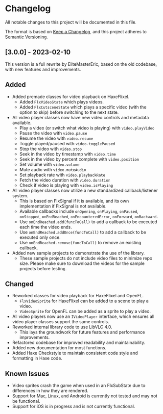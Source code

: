 # Changelog
All notable changes to this project will be documented in this file.

The format is based on [Keep a Changelog](https://keepachangelog.com/en/1.0.0/), and this project adheres to [Semantic Versioning](https://semver.org/spec/v2.0.0.html).

## [3.0.0] - 2023-02-10
This version is a full rewrite by EliteMasterEric, based on the old codebase, with new features and improvements.
## Added
- Added premade classes for video playback on HaxeFlixel.
    - Added `FlxVideoState` which plays videos.
    - Added `FlxCutsceneState` which plays a specific video (with the option to skip) before switching to the next state.
- All video player classes now have new video controls and metadata available.
    - Play a video (or switch what video is playing) with `video.playVideo`
    - Pause the video with `video.pause`
    - Resume the video with `video.resume`
    - Toggle played/paused with `video.togglePaused`
    - Stop the video with `video.stop`
    - Seek in the video by timestamp with `video.time`
    - Seek in the video by percent complete with `video.position`
    - Set volume with `video.volume`
    - Mute audio with `video.muteAudio`
    - Set playback rate with `video.playbackRate`
    - Fetch the video duration with `video.duration`
    - Check if video is playing with `video.isPlaying`
- All video player classes now utilize a new standardized callback/listener system.
    - This is based on FlxSignal if it is available, and its own implementation if FlxSignal is not available.
    - Available callbacks include `onOpening`, `onPlaying`, `onPaused`, `onStopped`, `onEndReached`, `onEncounteredError`, `onForward`, `onBackward`.
    - Use `onEndReached.add(funcToCall)` to add a callback to be executed each time the video ends.
    - Use `onEndReached.addOnce(funcToCall)` to add a callback to be executed only once.
    - Use `onEndReached.remove(funcToCall)` to remove an existing callback.
- Added new sample projects to demonstrate the use of the library.
    - These sample projects do not include video files to minimize repo size. Please make sure to download the videos for the sample projects before testing.
## Changed
- Reworked classes for video playback for HaxeFlixel and OpenFL.
    - `FlxVideoSprite` for HaxeFlixel can be added to a scene to play a video.
    - `VideoSprite` for OpenFL can be added as a sprite to play a video.
- All video players now use an `IVideoPlayer` interface, which ensures all video player classes support the same controls.
- Reworked internal library code to use LibVLC 4.0.
    - This lays the groundwork for future features and performance improvements.
- Refactored codebase for improved readability and maintainability.
- Added new documentation for most functions.
- Added Haxe Checkstyle to maintain consistent code style and formatting in Haxe code.
## Known Issues
- Video sprites crash the game when used in an FlxSubState due to differences in how they are rendered.
- Support for Mac, Linux, and Android is currently not tested and may not be functional.
- Support for iOS is in progress and is not currently functional.
